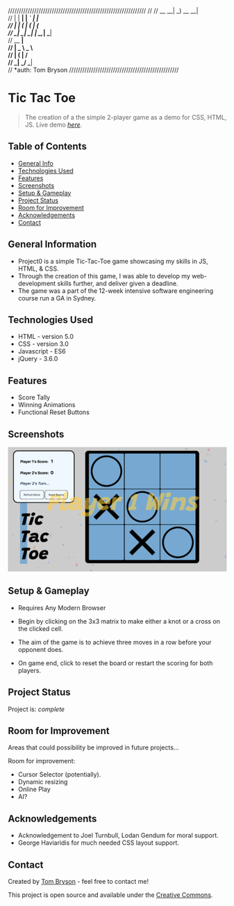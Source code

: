 ///////////////////////////////////////////////////////////////
//
//   __ __| _)           __ __|                                    
//      |    |   __|        |   _` |   __|                         
//      |    |  (           |  (   |  (                            
//     _|   _| \___|       _| \__,_| \___|                       
//              __ __|                                             
//                 |   _ \    _ \              
//                 |  (   |   __/              
//                _| \___/  \___|              
//                                    *auth: Tom Bryson
//////////////////////////////////////////////////

# Tic Tac Toe
> The creation of a the simple 2-player game as a demo for CSS, HTML, JS.
> Live demo [_here_](https://tombryson.github.io/project0/).

## Table of Contents
* [General Info](#general-information)
* [Technologies Used](#technologies-used)
* [Features](#features)
* [Screenshots](#screenshots)
* [Setup & Gameplay](#setup--gameplay)
* [Project Status](#project-status)
* [Room for Improvement](#room-for-improvement)
* [Acknowledgements](#acknowledgements)
* [Contact](#contact)


## General Information
- Project0 is a simple Tic-Tac-Toe game showcasing my skills in JS, HTML, & CSS. 
- Through the creation of this game, I was able to develop my web-development skills further, and deliver given a deadline.
- The game was a part of the 12-week intensive software engineering course run a GA in Sydney.


## Technologies Used
- HTML - version 5.0
- CSS - version 3.0
- Javascript - ES6
- jQuery - 3.6.0


## Features
- Score Tally
- Winning Animations
- Functional Reset Buttons


## Screenshots
![Example screenshot](Screenshot%202022-07-08%20at%2011.53.38.png)


## Setup & Gameplay

- Requires Any Modern Browser

- Begin by clicking on the 3x3 matrix to make either a knot or a cross on the clicked cell.
- The aim of the game is to achieve three moves in a row before your opponent does.
- On game end, click to reset the board or restart the scoring for both players.


## Project Status
Project is: _complete_


## Room for Improvement
Areas that could possibility be improved in future projects...

Room for improvement:
- Cursor Selector (potentially).
- Dynamic resizing
- Online Play
- AI?


## Acknowledgements
- Acknowledgement to Joel Turnbull, Lodan Gendum for moral support.
- George Haviaridis for much needed CSS layout support.


## Contact
Created by [Tom Bryson](thomas.bryson@outlook.com) - feel free to contact me!


This project is open source and available under the [Creative Commons](cc).
